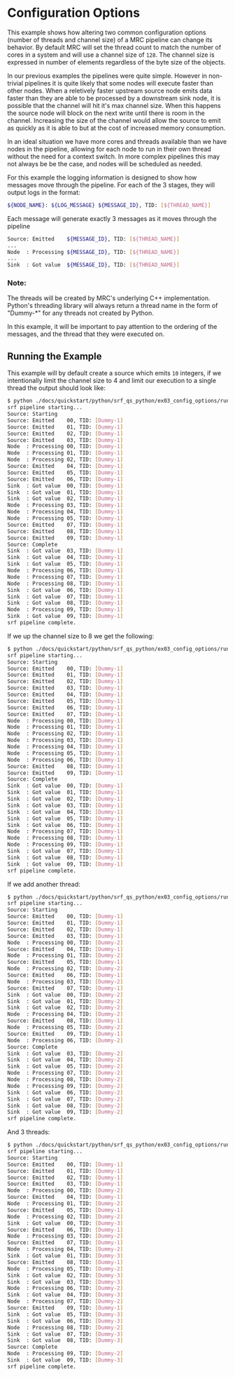 # Configuration Options

This example shows how altering two common configuration options (number of threads and channel size) of a MRC pipeline can change its behavior. By default MRC will set the thread count to match the number of cores in a system and will use a channel size of `128`. The channel size is expressed in number of elements regardless of the byte size of the objects.

In our previous examples the pipelines were quite simple. However in non-trivial pipelines it is quite likely that some nodes will execute faster than other nodes. When a reletively faster upstream source node emits data faster than they are able to be processed by a downstream sink node, it is possible that the channel will hit it's max channel size. When this happens the source node will block on the next write until there is room in the channel. Increasing the size of the channel would allow the source to emit as quickly as it is able to but at the cost of increased memory consumption.

In an ideal situation we have more cores and threads available than we have nodes in the pipeline, allowing for each node to run in their own thread without the need for a context switch. In more complex pipelines this may not always be be the case, and nodes will be scheduled as needed.

For this example the logging information is designed to show how messages move through the pipeline. For each of the 3 stages, they will output logs in the format:

```bash
${NODE_NAME}: ${LOG_MESSAGE} ${MESSAGE_ID}, TID: [${THREAD_NAME}]
```

Each message will generate exactly 3 messages as it moves through the pipeline

```bash
Source: Emitted    ${MESSAGE_ID}, TID: [${THREAD_NAME}]
...
Node  : Processing ${MESSAGE_ID}, TID: [${THREAD_NAME}]
...
Sink  : Got value  ${MESSAGE_ID}, TID: [${THREAD_NAME}]
```

### Note:
The threads will be created by MRC's underlying C++ implementation. Python's threading library will always return a thread name in the form of "Dummy-*" for any threads not created by Python.

In this example, it will be important to pay attention to the ordering of the messages, and the thread that they were executed on.

## Running the Example
This example will by default create a source which emits `10` integers, if we intentionally limit the channel size to 4 and limit our execution to a single thread the output should look like:

```bash
$ python ./docs/quickstart/python/srf_qs_python/ex03_config_options/run.py --channel_size 4 --threads 1
srf pipeline starting...
Source: Starting
Source: Emitted    00, TID: [Dummy-1]
Source: Emitted    01, TID: [Dummy-1]
Source: Emitted    02, TID: [Dummy-1]
Source: Emitted    03, TID: [Dummy-1]
Node  : Processing 00, TID: [Dummy-1]
Node  : Processing 01, TID: [Dummy-1]
Node  : Processing 02, TID: [Dummy-1]
Source: Emitted    04, TID: [Dummy-1]
Source: Emitted    05, TID: [Dummy-1]
Source: Emitted    06, TID: [Dummy-1]
Sink  : Got value  00, TID: [Dummy-1]
Sink  : Got value  01, TID: [Dummy-1]
Sink  : Got value  02, TID: [Dummy-1]
Node  : Processing 03, TID: [Dummy-1]
Node  : Processing 04, TID: [Dummy-1]
Node  : Processing 05, TID: [Dummy-1]
Source: Emitted    07, TID: [Dummy-1]
Source: Emitted    08, TID: [Dummy-1]
Source: Emitted    09, TID: [Dummy-1]
Source: Complete
Sink  : Got value  03, TID: [Dummy-1]
Sink  : Got value  04, TID: [Dummy-1]
Sink  : Got value  05, TID: [Dummy-1]
Node  : Processing 06, TID: [Dummy-1]
Node  : Processing 07, TID: [Dummy-1]
Node  : Processing 08, TID: [Dummy-1]
Sink  : Got value  06, TID: [Dummy-1]
Sink  : Got value  07, TID: [Dummy-1]
Sink  : Got value  08, TID: [Dummy-1]
Node  : Processing 09, TID: [Dummy-1]
Sink  : Got value  09, TID: [Dummy-1]
srf pipeline complete.
```


If we up the channel size to 8 we get the following:

```bash
$ python ./docs/quickstart/python/srf_qs_python/ex03_config_options/run.py --channel_size 8 --threads 1
srf pipeline starting...
Source: Starting
Source: Emitted    00, TID: [Dummy-1]
Source: Emitted    01, TID: [Dummy-1]
Source: Emitted    02, TID: [Dummy-1]
Source: Emitted    03, TID: [Dummy-1]
Source: Emitted    04, TID: [Dummy-1]
Source: Emitted    05, TID: [Dummy-1]
Source: Emitted    06, TID: [Dummy-1]
Source: Emitted    07, TID: [Dummy-1]
Node  : Processing 00, TID: [Dummy-1]
Node  : Processing 01, TID: [Dummy-1]
Node  : Processing 02, TID: [Dummy-1]
Node  : Processing 03, TID: [Dummy-1]
Node  : Processing 04, TID: [Dummy-1]
Node  : Processing 05, TID: [Dummy-1]
Node  : Processing 06, TID: [Dummy-1]
Source: Emitted    08, TID: [Dummy-1]
Source: Emitted    09, TID: [Dummy-1]
Source: Complete
Sink  : Got value  00, TID: [Dummy-1]
Sink  : Got value  01, TID: [Dummy-1]
Sink  : Got value  02, TID: [Dummy-1]
Sink  : Got value  03, TID: [Dummy-1]
Sink  : Got value  04, TID: [Dummy-1]
Sink  : Got value  05, TID: [Dummy-1]
Sink  : Got value  06, TID: [Dummy-1]
Node  : Processing 07, TID: [Dummy-1]
Node  : Processing 08, TID: [Dummy-1]
Node  : Processing 09, TID: [Dummy-1]
Sink  : Got value  07, TID: [Dummy-1]
Sink  : Got value  08, TID: [Dummy-1]
Sink  : Got value  09, TID: [Dummy-1]
srf pipeline complete.
```

If we add another thread:

```bash
$ python ./docs/quickstart/python/srf_qs_python/ex03_config_options/run.py --channel_size 4 --threads 2
srf pipeline starting...
Source: Starting
Source: Emitted    00, TID: [Dummy-1]
Source: Emitted    01, TID: [Dummy-1]
Source: Emitted    02, TID: [Dummy-1]
Source: Emitted    03, TID: [Dummy-1]
Node  : Processing 00, TID: [Dummy-2]
Source: Emitted    04, TID: [Dummy-1]
Node  : Processing 01, TID: [Dummy-2]
Source: Emitted    05, TID: [Dummy-1]
Node  : Processing 02, TID: [Dummy-2]
Source: Emitted    06, TID: [Dummy-1]
Node  : Processing 03, TID: [Dummy-2]
Source: Emitted    07, TID: [Dummy-1]
Sink  : Got value  00, TID: [Dummy-2]
Sink  : Got value  01, TID: [Dummy-2]
Sink  : Got value  02, TID: [Dummy-2]
Node  : Processing 04, TID: [Dummy-2]
Source: Emitted    08, TID: [Dummy-1]
Node  : Processing 05, TID: [Dummy-2]
Source: Emitted    09, TID: [Dummy-1]
Node  : Processing 06, TID: [Dummy-2]
Source: Complete
Sink  : Got value  03, TID: [Dummy-2]
Sink  : Got value  04, TID: [Dummy-2]
Sink  : Got value  05, TID: [Dummy-2]
Node  : Processing 07, TID: [Dummy-2]
Node  : Processing 08, TID: [Dummy-2]
Node  : Processing 09, TID: [Dummy-2]
Sink  : Got value  06, TID: [Dummy-2]
Sink  : Got value  07, TID: [Dummy-2]
Sink  : Got value  08, TID: [Dummy-2]
Sink  : Got value  09, TID: [Dummy-2]
srf pipeline complete.
```

And 3 threads:

```bash
$ python ./docs/quickstart/python/srf_qs_python/ex03_config_options/run.py --channel_size 4 --threads 3
srf pipeline starting...
Source: Starting
Source: Emitted    00, TID: [Dummy-1]
Source: Emitted    01, TID: [Dummy-1]
Source: Emitted    02, TID: [Dummy-1]
Source: Emitted    03, TID: [Dummy-1]
Node  : Processing 00, TID: [Dummy-2]
Source: Emitted    04, TID: [Dummy-1]
Node  : Processing 01, TID: [Dummy-2]
Source: Emitted    05, TID: [Dummy-1]
Node  : Processing 02, TID: [Dummy-2]
Sink  : Got value  00, TID: [Dummy-3]
Source: Emitted    06, TID: [Dummy-1]
Node  : Processing 03, TID: [Dummy-2]
Source: Emitted    07, TID: [Dummy-1]
Node  : Processing 04, TID: [Dummy-2]
Sink  : Got value  01, TID: [Dummy-3]
Source: Emitted    08, TID: [Dummy-1]
Node  : Processing 05, TID: [Dummy-2]
Sink  : Got value  02, TID: [Dummy-3]
Sink  : Got value  03, TID: [Dummy-3]
Node  : Processing 06, TID: [Dummy-2]
Sink  : Got value  04, TID: [Dummy-3]
Node  : Processing 07, TID: [Dummy-2]
Source: Emitted    09, TID: [Dummy-1]
Sink  : Got value  05, TID: [Dummy-3]
Sink  : Got value  06, TID: [Dummy-3]
Node  : Processing 08, TID: [Dummy-2]
Sink  : Got value  07, TID: [Dummy-3]
Sink  : Got value  08, TID: [Dummy-3]
Source: Complete
Node  : Processing 09, TID: [Dummy-2]
Sink  : Got value  09, TID: [Dummy-3]
srf pipeline complete.
```
